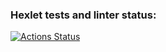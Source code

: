 ### Hexlet tests and linter status:
[![Actions Status](https://github.com/m333rcury/php-project-48/workflows/hexlet-check/badge.svg)](https://github.com/m333rcury/php-project-48/actions)